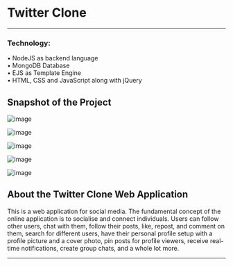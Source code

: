 # Twitter Clone
<hr>

### Technology:
• NodeJS as backend language<br>
• MongoDB Database<br>
• EJS as Template Engine<br>
• HTML, CSS and JavaScript along with jQuery


## Snapshot of the Project

![image](https://user-images.githubusercontent.com/61939693/185782930-506ac1d7-00a5-4624-803d-a16b093c9e96.png)

![image](https://user-images.githubusercontent.com/61939693/185782943-6404e0d0-f28f-4bdc-9f7c-36cb5ea03b4d.png)

![image](https://user-images.githubusercontent.com/61939693/185782956-277e530f-164f-45c4-84cd-ba50810d6600.png)

![image](https://user-images.githubusercontent.com/61939693/185782986-586888a7-0366-4c08-8d69-da2cc752d4ff.png)

![image](https://user-images.githubusercontent.com/61939693/185783317-8cb56c18-779b-4ce4-966f-824fcdcc081e.png)





## About the Twitter Clone Web Application
This is a web application for social media. The fundamental concept of the online application is to socialise and connect individuals. Users can follow other users, chat with them, follow their posts, like, repost, and comment on them, search for different users, have their personal profile setup with a profile picture and a cover photo, pin posts for profile viewers, receive real-time notifications, create group chats, and a whole lot more.

<hr>
